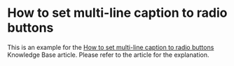# How to set multi-line caption to radio buttons


<p>This is an example for the <a href="https://www.devexpress.com/Support/Center/p/A2898">How to set multi-line caption to radio buttons</a> Knowledge Base article. Please refer to the article for the explanation.</p>

<br/>


